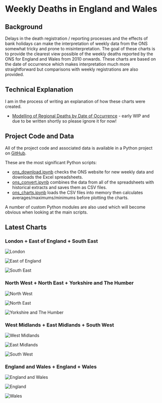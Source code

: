 # Weekly Deaths in England and Wales

## Background

Delays in the death registration / reporting processes and the effects of bank holidays can make the interpretation of weekly data from the ONS somewhat tricky and prone to misinterpretation. The goal of these charts is to provide the clearest view possible of the weekly deaths reported by the ONS for England and Wales from 2010 onwards. These charts are based on the date of occurrence which makes interpretation much more straightforward but comparisons with weekly registrations are also provided.



## Technical Explanation

I am in the process of writing an explanation of how these charts were created.

- [Modelling of Regional Deaths by Date of Occurrence](../modelling-regional-occurrences/README.md) - early WIP and due to be written shortly so please ignore it for now!



## Project Code and Data

All of the project code and associated data is available in a Python project on [GitHub](https://github.com/Logiqx/covid-stats).

These are the most significant Python scripts:

- [ons_download.ipynb](https://github.com/Logiqx/covid-stats/blob/master/python/ons_download.ipynb) checks the ONS website for new weekly data and downloads the Excel spreadsheets.
- [ons_convert.ipynb](https://github.com/Logiqx/covid-stats/blob/master/python/ons_convert.ipynb) combines the data from all of the spreadsheets with historical extracts and saves them as CSV files.
- [ons_charts.ipynb](https://github.com/Logiqx/covid-stats/blob/master/python/ons_charts.ipynb) loads the CSV files into memory then calculates averages/maximums/minimums before plotting the charts.

A number of custom Python modules are also used which will become obvious when looking at the main scripts.




## Latest Charts

### London + East of England + South East

![London](london.png)

![East of England](east_england.png)

![South East](south_east.png)


### North West + North East + Yorkshire and The Humber
![North West](north_west.png)

![North East](north_east.png)

![Yorkshire and The Humber](yorkshire_humber.png)


### West Midlands + East Midlands + South West
![West Midlands](west_midlands.png)

![East Midlands](east_midlands.png)

![South West](south_west.png)


### England and Wales + England + Wales

![England and Wales](england_wales.png)

![England](england.png)

![Wales](wales.png)

